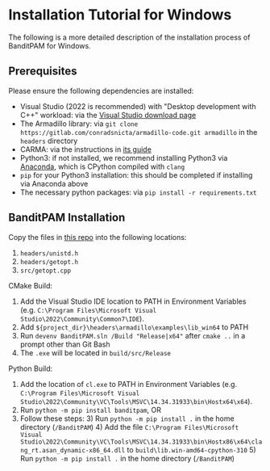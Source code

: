 # Installation Tutorial for Windows

The following is a more detailed description of the installation process of BanditPAM for Windows.
 
## Prerequisites
Please ensure the following dependencies are installed:
 - Visual Studio (2022 is recommended) with "Desktop development with C++" workload: via the [Visual Studio download page](https://visualstudio.microsoft.com/vs/)
 - The Armadillo library: via `git clone https://gitlab.com/conradsnicta/armadillo-code.git armadillo` in the `headers` directory
 - CARMA: via the instructions in [its guide](https://github.com/RUrlus/carma#installation)
 - Python3: if not installed, we recommend installing Python3 via [Anaconda](https://www.anaconda.com/products/individual), which is CPython compiled with `clang`
 - `pip` for your Python3 installation: this should be completed if installing via Anaconda above
 - The necessary python packages: via `pip install -r requirements.txt`

## BanditPAM Installation

Copy the files in [this repo](https://github.com/ThrunGroup/BanditPAM-Windows) into the following locations:
1) `headers/unistd.h`
2) `headers/getopt.h`
3) `src/getopt.cpp`

CMake Build:
1) Add the Visual Studio IDE location to PATH in Environment Variables (e.g. `C:\Program Files\Microsoft Visual Studio\2022\Community\Common7\IDE`).
2) Add `${project_dir}\headers\armadillo\examples\lib_win64` to PATH 
3) Run `devenv BanditPAM.sln /Build "Release|x64"` after `cmake ..` in a prompt other than Git Bash
4) The `.exe` will be located in `build/src/Release`

Python Build:
1) Add the location of `cl.exe` to PATH in Environment Variables (e.g. `C:\Program Files\Microsoft Visual Studio\2022\Community\VC\Tools\MSVC\14.34.31933\bin\Hostx64\x64`).
1) Run `python -m pip install banditpam`, OR
2) Follow these steps:
   3) Run `python -m pip install .` in the home directory (`/BanditPAM`)
   4) Add the file `C:\Program Files\Microsoft Visual Studio\2022\Community\VC\Tools\MSVC\14.34.31933\bin\Hostx86\x64\clang_rt.asan_dynamic-x86_64.dll` to `build\lib.win-amd64-cpython-310`
   5) Run `python -m pip install .` in the home directory (`/BanditPAM`)